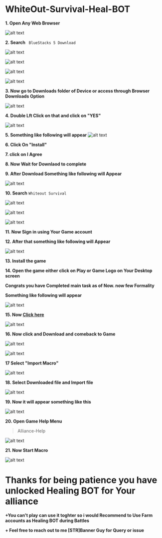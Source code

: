# WhiteOut-Survival-Heal-BOT

**1. Open Any Web Browser**

![alt text](image.png)

**2. Search**  ``` BlueStacks 5 Download```

![alt text](image-1.png)

![alt text](image-2.png)

![alt text](search.jpg)

![alt text](image-3.png)


**3. Now go to Downloads folder of Device or access through Browser Downloads Option**

![alt text](image-4.png)

**4. Double Lft Click on that and click on "YES"**

![alt text](<WhatsApp Image 2024-03-06 at 21.25.47_5820c0ab.jpg>)

**5. Something like following will appear**
![alt text](image-5.png)

**6. Click On "Install"**

**7. click on I Agree**

**8. Now Wait for Downlaod to complete**

**9. After Download Something like following will Appear**

![alt text](image-6.png)

**10. Search** ```Whiteout Survival```

![alt text](image-7.png)

![alt text](image-8.png)

![alt text](image-9.png)

**11. Now Sign in using Your Game account**

**12. After that something like following will Appear**

![alt text](image-10.png)

**13. Install the game**

**14. Open the game either click on Play or Game Logo on Your Desktop screen**

**Congrats you have Completed main task as of Now. now few Formality**

**Something like following will appear**

![alt text](image-11.png)


**15. Now  [Click here](https://github.com/amritanand-py/WhiteOut-Survival-Heal-BOT/blob/main/TAP%20TAP%20TAP.json)**

![alt text](image-14.png)

**16. Now click and Download and comeback to Game**

![alt text](image-12.png)

![alt text](image-13.png)

**17 Select "Import Macro"**

![alt text](image-15.png)

**18. Select Downloaded file and Import file**

![alt text](image-16.png)

**19. Now it will appear something like this**

![alt text](image-17.png)

**20. Open Game Help Menu**
>Alliance-Help

![alt text](image-18.png)

**21. Now Start Macro**

![alt text](image-19.png)

# Thanks for being patience you have unlocked Healing BOT for Your alliance 


**+You can't play can use it toghter so i would Recommend to Use Farm accounts as Healing BOT during Battles**

**+ Feel free to reach out to me [STR]Banner Guy for Query or issue**